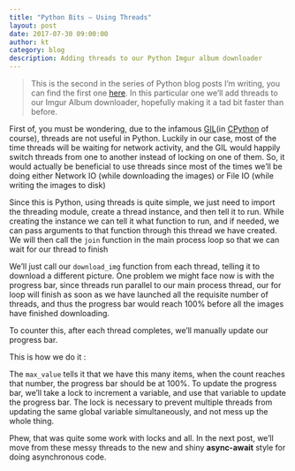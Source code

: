 ```yaml
---
title: "Python Bits — Using Threads"
layout: post
date: 2017-07-30 09:00:00
author: kt
category: blog
description: Adding threads to our Python Imgur album downloader
---
```


> This is the second in the series of Python blog posts I’m writing, you can find
> the first one
> [here](2017-07-17-python-bits-imgur-downloader).
> In this particular one we’ll add threads to our Imgur Album downloader,
> hopefully making it a tad bit faster than before.

First of, you must be wondering, due to the infamous
[GIL](https://wiki.python.org/moin/GlobalInterpreterLock)(in
[CPython](https://stackoverflow.com/questions/17130975/python-vs-cpython) of
course), threads are not useful in Python. Luckily in our case, most of the time
threads will be waiting for network activity, and the GIL would happily switch
threads from one to another instead of locking on one of them. So, it would
actually be beneficial to use threads since most of the times we’ll be doing
either Network IO (while downloading the images) or File IO (while writing the
images to disk)

Since this is Python, using threads is quite simple, we just need to import the
threading module, create a thread instance, and then tell it to run. While
creating the instance we can tell it what function to run, and if needed, we can
pass arguments to that function through this thread we have created. We will
then call the `join` function in the main process loop so that we can wait for
our thread to finish

<script src="https://gist.github.com/kartikanand/7b5307cfd85af075a1eb787df9212f7d.js"></script>

We’ll just call our `download_img` function from each thread, telling it to
download a different picture. One problem we might face now is with the progress
bar, since threads run parallel to our main process thread, our for loop will
finish as soon as we have launched all the requisite number of threads, and thus
the progress bar would reach 100% before all the images have finished
downloading.

To counter this, after each thread completes, we’ll manually update our progress
bar.

This is how we do it :

<script src="https://gist.github.com/kartikanand/cfc6f18f0ebc667ea847962cf3fb7851.js"></script>

The `max_value` tells it that we have this many items, when the count reaches
that number, the progress bar should be at 100%. To update the progress bar,
we’ll take a lock to increment a variable, and use that variable to update the
progress bar. The lock is necessary to prevent multiple threads from updating
the same global variable simultaneously, and not mess up the whole thing.

<script src="https://gist.github.com/kartikanand/4e8ca7e24a4c7b61debb127ff947644c.js"></script>

Phew, that was quite some work with locks and all. In the next post, we’ll move
from these messy threads to the new and shiny **async-await** style for doing
asynchronous code.
